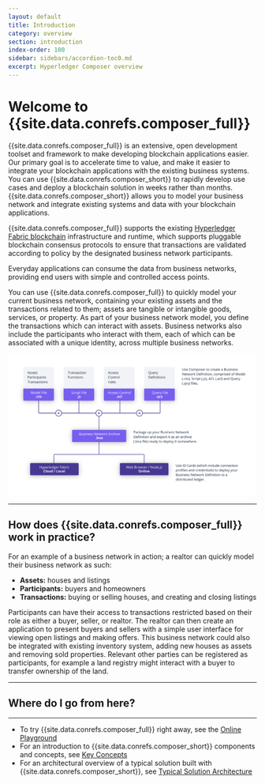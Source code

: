 ```yaml
---
layout: default
title: Introduction
category: overview
section: introduction
index-order: 100
sidebar: sidebars/accordion-toc0.md
excerpt: Hyperledger Composer overview
---
```


# Welcome to {{site.data.conrefs.composer_full}}

{{site.data.conrefs.composer_full}} is an extensive, open development toolset and framework to make developing blockchain applications easier. Our primary goal is to accelerate time to value, and make it easier to integrate your blockchain applications with the existing business systems. You can use {{site.data.conrefs.composer_short}} to rapidly develop use cases and deploy a blockchain solution in weeks rather than months. {{site.data.conrefs.composer_short}} allows you to model your business network and integrate existing systems and data with your blockchain applications.

{{site.data.conrefs.composer_full}} supports the existing [Hyperledger Fabric blockchain](https://hyperledger.org) infrastructure and runtime, which supports pluggable blockchain consensus protocols to ensure that transactions are validated according to policy by the designated business network participants.

Everyday applications can consume the data from business networks, providing end users with simple and controlled access points.

You can use {{site.data.conrefs.composer_full}} to quickly model your current business network, containing your existing assets and the transactions related to them; assets are tangible or intangible goods, services, or property. As part of your business network model, you define the transactions which can interact with assets. Business networks also include the participants who interact with them, each of which can be associated with a unique identity, across multiple business networks.

<img src="../assets/img/Composer-Diagram.svg" style="border: none;" alt="Diagram of Hyperledger Composer">

---

## How does {{site.data.conrefs.composer_full}} work in practice?

For an example of a business network in action; a realtor can quickly model their business network as such:

* **Assets:** houses and listings
* **Participants:** buyers and homeowners
* **Transactions:** buying or selling houses, and creating and closing listings

Participants can have their access to transactions restricted based on their role as either a buyer, seller, or realtor. The realtor can then create an application to present buyers and sellers with a simple user interface for viewing open listings and making offers. This business network could also be integrated with existing inventory system, adding new houses as assets and removing sold properties. Relevant other parties can be registered as participants, for example a land registry might interact with a buyer to transfer ownership of the land.


---

## Where do I go from here?

---

* To try {{site.data.conrefs.composer_full}} right away, see the [Online Playground](../installing/getting-started-with-playground.html)
* For an introduction to {{site.data.conrefs.composer_short}} components and concepts, see [Key Concepts](./key-concepts.html)
* For an architectural overview of a typical solution built with {{site.data.conrefs.composer_short}}, see [Typical Solution Architecture](./solution-architecture.html)
